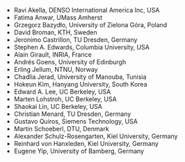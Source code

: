 - Ravi Akella, DENSO International America Inc, USA
- Fatima Anwar, UMass Amherst
- Grzegorz Bazydło, University of Zielona Góra, Poland
- David Broman, KTH, Sweden
- Jeronimo Castrillon, TU Dresden, Germany
- Stephen A. Edwards, Columbia University, USA
- Alain Girault, INRIA, France
- Andrés Goens, University of Edinburgh
- Erling Jellum, NTNU, Norway
- Chadlia Jerad, University of Manouba, Tunisia
- Hokeun Kim, Hanyang University, South Korea
- Edward A. Lee, UC Berkeley, USA
- Marten Lohstroh, UC Berkeley, USA
- Shaokai Lin, UC Berkeley, USA
- Christian Menard, TU Dresden, Germany
- Gustavo Quiros, Siemens Technology, USA
- Martin Schoeberl, DTU, Denmark
- Alexander Schulz-Rosengarten, Kiel University, Germany
- Reinhard von Hanxleden, Kiel University, Germany
- Eugene Yip, University of Bamberg, Germany
